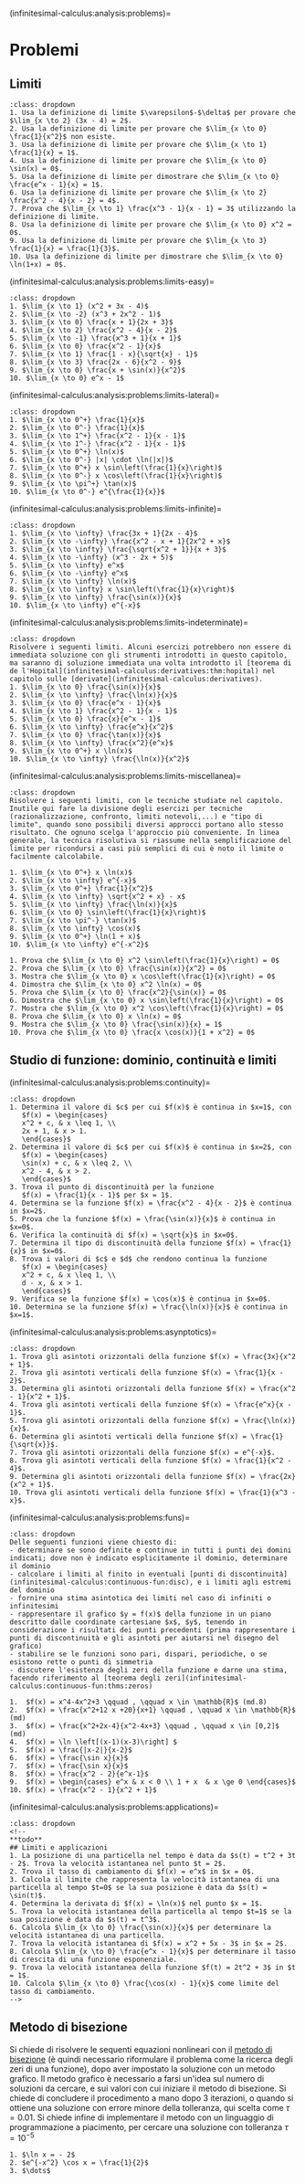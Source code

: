 (infinitesimal-calculus:analysis:problems)=
# Problemi

## Limiti

```{exercise} Verifica/calcolo con definizione
:class: dropdown
1. Usa la definizione di limite $\varepsilon$-$\delta$ per provare che $\lim_{x \to 2} (3x - 4) = 2$.  
2. Usa la definizione di limite per provare che $\lim_{x \to 0} \frac{1}{x^2}$ non esiste.  
3. Usa la definizione di limite per provare che $\lim_{x \to 1} \frac{1}{x} = 1$.  
4. Usa la definizione di limite per provare che $\lim_{x \to 0} \sin(x) = 0$.  
5. Usa la definizione di limite per dimostrare che $\lim_{x \to 0} \frac{e^x - 1}{x} = 1$.  
6. Usa la definizione di limite per provare che $\lim_{x \to 2} \frac{x^2 - 4}{x - 2} = 4$.  
7. Prova che $\lim_{x \to 1} \frac{x^3 - 1}{x - 1} = 3$ utilizzando la definizione di limite.  
8. Usa la definizione di limite per provare che $\lim_{x \to 0} x^2 = 0$.  
9. Usa la definizione di limite per provare che $\lim_{x \to 3} \frac{1}{x} = \frac{1}{3}$.  
10. Usa la definizione di limite per dimostrare che $\lim_{x \to 0} \ln(1+x) = 0$.  
```

(infinitesimal-calculus:analysis:problems:limits-easy)=
```{exercise} Primi limiti
:class: dropdown
1. $\lim_{x \to 1} (x^2 + 3x - 4)$  
2. $\lim_{x \to -2} (x^3 + 2x^2 - 1)$  
3. $\lim_{x \to 0} \frac{x + 1}{2x + 3}$  
4. $\lim_{x \to 2} \frac{x^2 - 4}{x - 2}$  
5. $\lim_{x \to -1} \frac{x^3 + 1}{x + 1}$  
6. $\lim_{x \to 0} \frac{x^2 - 1}{x}$  
7. $\lim_{x \to 1} \frac{1 - x}{\sqrt{x} - 1}$  
8. $\lim_{x \to 3} \frac{2x - 6}{x^2 - 9}$  
9. $\lim_{x \to 0} \frac{x + \sin(x)}{x^2}$  
10. $\lim_{x \to 0} e^x - 1$  
```

(infinitesimal-calculus:analysis:problems:limits-lateral)=
```{exercise} Limiti laterali
:class: dropdown
1. $\lim_{x \to 0^+} \frac{1}{x}$  
2. $\lim_{x \to 0^-} \frac{1}{x}$  
3. $\lim_{x \to 1^+} \frac{x^2 - 1}{x - 1}$  
4. $\lim_{x \to 1^-} \frac{x^2 - 1}{x - 1}$  
5. $\lim_{x \to 0^+} \ln(x)$  
6. $\lim_{x \to 0^-} |x| \cdot \ln(|x|)$  
7. $\lim_{x \to 0^+} x \sin\left(\frac{1}{x}\right)$  
8. $\lim_{x \to 0^-} x \cos\left(\frac{1}{x}\right)$  
9. $\lim_{x \to \pi^+} \tan(x)$  
10. $\lim_{x \to 0^-} e^{\frac{1}{x}}$  
```

(infinitesimal-calculus:analysis:problems:limits-infinite)=
```{exercise} Limiti all'infinito
:class: dropdown
1. $\lim_{x \to \infty} \frac{3x + 1}{2x - 4}$  
2. $\lim_{x \to -\infty} \frac{x^2 - x + 1}{2x^2 + x}$  
3. $\lim_{x \to \infty} \frac{\sqrt{x^2 + 1}}{x + 3}$  
4. $\lim_{x \to -\infty} (x^3 - 2x + 5)$  
5. $\lim_{x \to \infty} e^x$  
6. $\lim_{x \to -\infty} e^x$  
7. $\lim_{x \to \infty} \ln(x)$  
8. $\lim_{x \to \infty} x \sin\left(\frac{1}{x}\right)$  
9. $\lim_{x \to \infty} \frac{\sin(x)}{x}$  
10. $\lim_{x \to \infty} e^{-x}$  
```

(infinitesimal-calculus:analysis:problems:limits-indeterminate)=
```{exercise} Forme indeterminate
:class: dropdown
Risolvere i seguenti limiti. Alcuni esercizi potrebbero non essere di immediata soluzione con gli strumenti introdotti in questo capitolo, ma saranno di soluzione immediata una volta introdotto il [teorema di de l'Hopital](infinitesimal-calculus:derivatives:thm:hopital) nel capitolo sulle [derivate](infinitesimal-calculus:derivatives).
1. $\lim_{x \to 0} \frac{\sin(x)}{x}$  
2. $\lim_{x \to \infty} \frac{\ln(x)}{x}$  
3. $\lim_{x \to 0} \frac{e^x - 1}{x}$  
4. $\lim_{x \to 1} \frac{x^2 - 1}{x - 1}$  
5. $\lim_{x \to 0} \frac{x}{e^x - 1}$  
6. $\lim_{x \to \infty} \frac{e^x}{x^2}$  
7. $\lim_{x \to 0} \frac{\tan(x)}{x}$  
8. $\lim_{x \to \infty} \frac{x^2}{e^x}$  
9. $\lim_{x \to 0^+} x \ln(x)$  
10. $\lim_{x \to \infty} \frac{\ln(x)}{x^2}$  
```

(infinitesimal-calculus:analysis:problems:limits-miscellanea)=
```{exercise} Esercizi vari
:class: dropdown
Risolvere i seguenti limiti, con le tecniche studiate nel capitolo. Inutile qui fare la divisione degli esercizi per tecniche (razionalizzazione, confronto, limiti notevoli,...) e "tipo di limite", quando sono possibili diversi approcci portano allo stesso risultato. Che ognuno scelga l'approccio più conveniente. In linea generale, la tecnica risolutiva si riassume nella semplificazione del limite per ricondursi a casi più semplici di cui è noto il limite o facilmente calcolabile.

1. $\lim_{x \to 0^+} x \ln(x)$  
2. $\lim_{x \to \infty} e^{-x}$  
3. $\lim_{x \to 0^+} \frac{1}{x^2}$  
4. $\lim_{x \to \infty} \sqrt{x^2 + x} - x$  
5. $\lim_{x \to \infty} \frac{\ln(x)}{x}$  
6. $\lim_{x \to 0} \sin\left(\frac{1}{x}\right)$  
7. $\lim_{x \to \pi^-} \tan(x)$  
8. $\lim_{x \to \infty} \cos(x)$  
9. $\lim_{x \to 0^+} \ln(1 + x)$  
10. $\lim_{x \to \infty} e^{-x^2}$  

1. Prova che $\lim_{x \to 0} x^2 \sin\left(\frac{1}{x}\right) = 0$  
2. Prova che $\lim_{x \to 0} \frac{\sin(x)}{x^2} = 0$  
3. Mostra che $\lim_{x \to 0} x \cos\left(\frac{1}{x}\right) = 0$  
4. Dimostra che $\lim_{x \to 0} x^2 \ln(x) = 0$  
5. Prova che $\lim_{x \to 0} \frac{x^2}{\sin(x)} = 0$  
6. Dimostra che $\lim_{x \to 0} x \sin\left(\frac{1}{x}\right) = 0$  
7. Mostra che $\lim_{x \to 0} x^2 \cos\left(\frac{1}{x}\right) = 0$  
8. Prova che $\lim_{x \to 0} x \ln(x) = 0$  
9. Mostra che $\lim_{x \to 0} \frac{\sin(x)}{x} = 1$  
10. Prova che $\lim_{x \to 0} \frac{x \cos(x)}{1 + x^2} = 0$ 
```

## Studio di funzione: dominio, continuità e limiti
(infinitesimal-calculus:analysis:problems:continuity)=
```{exercise} Continuità e limiti
:class: dropdown
1. Determina il valore di $c$ per cui $f(x)$ è continua in $x=1$, con  
   $f(x) = \begin{cases} 
   x^2 + c, & x \leq 1, \\
   2x + 1, & x > 1.
   \end{cases}$  
2. Determina il valore di $c$ per cui $f(x)$ è continua in $x=2$, con  
   $f(x) = \begin{cases} 
   \sin(x) + c, & x \leq 2, \\
   x^2 - 4, & x > 2.
   \end{cases}$  
3. Trova il punto di discontinuità per la funzione  
   $f(x) = \frac{1}{x - 1}$ per $x = 1$.  
4. Determina se la funzione $f(x) = \frac{x^2 - 4}{x - 2}$ è continua in $x=2$.  
5. Prova che la funzione $f(x) = \frac{\sin(x)}{x}$ è continua in $x=0$.  
6. Verifica la continuità di $f(x) = \sqrt{x}$ in $x=0$.  
7. Determina il tipo di discontinuità della funzione $f(x) = \frac{1}{x}$ in $x=0$.  
8. Trova i valori di $c$ e $d$ che rendono continua la funzione  
   $f(x) = \begin{cases} 
   x^2 + c, & x \leq 1, \\
   d - x, & x > 1.
   \end{cases}$  
9. Verifica se la funzione $f(x) = \cos(x)$ è continua in $x=0$.  
10. Determina se la funzione $f(x) = \frac{\ln(x)}{x}$ è continua in $x=1$.  
```

(infinitesimal-calculus:analysis:problems:asynptotics)=
```{exercise} Asintoti Verticali e Orizzontali
:class: dropdown
1. Trova gli asintoti orizzontali della funzione $f(x) = \frac{3x}{x^2 + 1}$.  
2. Trova gli asintoti verticali della funzione $f(x) = \frac{1}{x - 2}$.  
3. Determina gli asintoti orizzontali della funzione $f(x) = \frac{x^2 - 1}{x^2 + 1}$.  
4. Trova gli asintoti verticali della funzione $f(x) = \frac{e^x}{x - 1}$.  
5. Trova gli asintoti orizzontali della funzione $f(x) = \frac{\ln(x)}{x}$.  
6. Determina gli asintoti verticali della funzione $f(x) = \frac{1}{\sqrt{x}}$.  
7. Trova gli asintoti orizzontali della funzione $f(x) = e^{-x}$.  
8. Trova gli asintoti verticali della funzione $f(x) = \frac{1}{x^2 - 4}$.  
9. Determina gli asintoti orizzontali della funzione $f(x) = \frac{2x}{x^2 + 1}$.  
10. Trova gli asintoti verticali della funzione $f(x) = \frac{1}{x^3 - x}$.  
```

(infinitesimal-calculus:analysis:problems:funs)=
```{exercise} Studio funzione - dominio, continuità, grafico
:class: dropdown
Delle seguenti funzioni viene chiesto di:
- determinare se sono definite e continue in tutti i punti dei domini indicati; dove non è indicato esplicitamente il dominio, determinare il dominio
- calcolare i limiti al finito in eventuali [punti di discontinuità](infinitesimal-calculus:continuous-fun:disc), e i limiti agli estremi del dominio
- fornire una stima asintotica dei limiti nel caso di infiniti o infinitesimi
- rappresentare il grafico $y = f(x)$ della funzione in un piano descritto dalle coordinate cartesiane $x$, $y$, tenendo in considerazione i risultati dei punti precedenti (prima rappresentare i punti di discontinuità e gli asintoti per aiutarsi nel disegno del grafico)
- stabilire se le funzioni sono pari, dispari, periodiche, o se esistono rette o punti di simmetria
- discutere l'esistenza degli zeri della funzione e darne una stima, facendo riferimento al [teorema degli zeri](infinitesimal-calculus:continuous-fun:thms:zeros) 

1.  $f(x) = x^4-4x^2+3 \qquad , \qquad x \in \mathbb{R}$ (md.8)
2.  $f(x) = \frac{x^2+12 x +20}{x+1} \qquad , \qquad x \in \mathbb{R}$ (md)
3.  $f(x) = \frac{x^2+2x-4}{x^2-4x+3} \qquad , \qquad x \in [0,2]$ (md)
4.  $f(x) = \ln \left[(x-1)(x-3)\right] $
5.  $f(x) = \frac{|x-2|}{x-2}$
6.  $f(x) = \frac{\sin x}{x}$
7.  $f(x) = \frac{\sin x}{x}$
8.  $f(x) = \frac{x^2 - 2}{e^x-1}$
9.  $f(x) = \begin{cases} e^x & x < 0 \\ 1 + x  & x \ge 0 \end{cases}$
10. $f(x) = \frac{x^2 - 1}{x^2 + 1}$
```

(infinitesimal-calculus:analysis:problems:applications)=
```{exercise} Limiti e applicazioni
:class: dropdown
<!--
**todo**
## Limiti e applicazioni
1. La posizione di una particella nel tempo è data da $s(t) = t^2 + 3t - 2$. Trova la velocità istantanea nel punto $t = 2$.  
2. Trova il tasso di cambiamento di $f(x) = e^x$ in $x = 0$.  
3. Calcola il limite che rappresenta la velocità istantanea di una particella al tempo $t=0$ se la sua posizione è data da $s(t) = \sin(t)$.  
4. Determina la derivata di $f(x) = \ln(x)$ nel punto $x = 1$.  
5. Trova la velocità istantanea della particella al tempo $t=1$ se la sua posizione è data da $s(t) = t^3$.  
6. Calcola $\lim_{x \to 0} \frac{\sin(x)}{x}$ per determinare la velocità istantanea di una particella.  
7. Trova la velocità istantanea di $f(x) = x^2 + 5x - 3$ in $x = 2$.  
8. Calcola $\lim_{x \to 0} \frac{e^x - 1}{x}$ per determinare il tasso di crescita di una funzione esponenziale.  
9. Trova la velocità istantanea della funzione $f(t) = 2t^2 + 3$ in $t = 1$.  
10. Calcola $\lim_{x \to 0} \frac{\cos(x) - 1}{x}$ come limite del tasso di cambiamento.  
-->
```

## Metodo di bisezione
Si chiede di risolvere le sequenti equazioni nonlineari con il [metodo di bisezione](infinitesimal-calculus:continuous-fun:bisec) (è quindi necessario riformulare il problema come la ricerca degli zeri di una funzione), dopo aver impostato la soluzione con un metodo grafico. Il metodo grafico è necessario a farsi un'idea sul numero di soluzioni da cercare, e sui valori con cui iniziare il metodo di bisezione. Si chiede di concludere il procedimento a mano dopo 3 iterazioni, o quando si ottiene una soluzione con errore minore della tolleranza, qui scelta come $\tau = 0.01$. Si chiede infine di implementare il metodo con un linguaggio di programmazione a piacimento, per cercare una soluzione con tolleranza $\tau = 10^{-5}$
```{exercise} Soluzione iterativa di equazioni nonlineari - bisezione
1. $\ln x = - 2$
2. $e^{-x^2} \cos x = \frac{1}{2}$
3. $\dots$ 
```


<!--
## Limiti e definizione di continuità (Definizione $\varepsilon$-$\delta$)
1. Usa la definizione di limite $\varepsilon$-$\delta$ per provare che $\lim_{x \to 2} (3x - 4) = 2$.  
2. Usa la definizione di limite per provare che $\lim_{x \to 0} \frac{1}{x^2}$ non esiste.  
3. Usa la definizione di limite per provare che $\lim_{x \to 1} \frac{1}{x} = 1$.  
4. Usa la definizione di limite per provare che $\lim_{x \to 0} \sin(x) = 0$.  
5. Usa la definizione di limite per dimostrare che $\lim_{x \to 0} \frac{e^x - 1}{x} = 1$.  
6. Usa la definizione di limite per provare che $\lim_{x \to 2} \frac{x^2 - 4}{x - 2} = 4$.  
7. Prova che $\lim_{x \to 1} \frac{x^3 - 1}{x - 1} = 3$ utilizzando la definizione di limite.  
8. Usa la definizione di limite per provare che $\lim_{x \to 0} x^2 = 0$.  
9. Usa la definizione di limite per provare che $\lim_{x \to 3} \frac{1}{x} = \frac{1}{3}$.  
10. Usa la definizione di limite per dimostrare che $\lim_{x \to 0} \ln(1+x) = 0$.  
-->

<!--
## Funzioni
```{exercise} Verifica continuità
Studiare la continuità delle seguenti funzioni con la definizione di continuità

1. $y = x$
2. $y = \frac{1}{x}$
3. ...

```


```{exercise}
Esercizi con parametro **todo**
```

## Riferimenti
- (md) Matematica Dolce
- (ym) YouMath

-->
